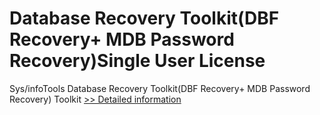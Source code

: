 # Database Recovery Toolkit(DBF Recovery+ MDB Password Recovery)Single User License
Sys/infoTools Database Recovery Toolkit(DBF Recovery+ MDB Password Recovery) Toolkit
[>> Detailed information](https://secure.shareit.com/shareit/product.html?productid=300725594&affiliateid=200057808)